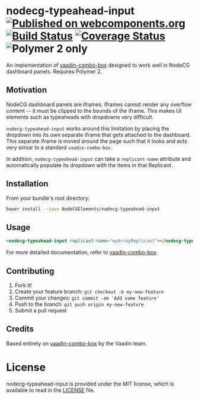 # nodecg-typeahead-input [![Published on webcomponents.org](https://img.shields.io/badge/webcomponents.org-published-blue.svg)](https://www.webcomponents.org/element/NodeCGElemements/nodecg-typeahead-input) [![Build Status](https://travis-ci.org/NodeCGElements/nodecg-typeahead-input.svg?branch=master)](https://travis-ci.org/NodeCGElements/nodecg-typeahead-input) [![Coverage Status](https://coveralls.io/repos/github/NodeCGElements/nodecg-typeahead-input/badge.svg?branch=master)](https://coveralls.io/github/NodeCGElements/nodecg-typeahead-input?branch=master) ![Polymer 2 only](https://img.shields.io/badge/Polymer%202-only-blue.svg)

An implementation of [vaadin-combo-box](https://www.webcomponents.org/element/vaadin/vaadin-combo-box) designed to work well in NodeCG dashboard panels. Requires Polymer 2.

## Motivation
NodeCG dashboard panels are iframes. Iframes cannot render any overflow content -- it must be clipped to the bounds of the iframe. This makes UI elements such as typeaheads with dropdowns very difficult.

`nodecg-typeahead-input` works around this limitation by placing the dropdown into its own separate iframe that gets attached to the dashboard. This separate iframe is moved around the page such that it looks and acts very simiar to a standard `vaadin-combo-box`.

In addition, `nodecg-typeahead-input` can take a `replicant-name` attribute and automatically populate its dropdown with the items in that Replicant.

## Installation

From your bundle's root directory:
```sh
bower install --save NodeCGElements/nodecg-typeahead-input
```

## Usage
```html
<nodecg-typeahead-input replicant-name="myArrayReplicant"></nodecg-typeahead-input>
```

For more detailed documentation, refer to [vaadin-combo-box](https://www.webcomponents.org/element/vaadin/vaadin-combo-box).

## Contributing

1. Fork it!
2. Create your feature branch: `git checkout -b my-new-feature`
3. Commit your changes: `git commit -am 'Add some feature'`
4. Push to the branch: `git push origin my-new-feature`
5. Submit a pull request

## Credits

Based entirely on [vaadin-combo-box](https://www.webcomponents.org/element/vaadin/vaadin-combo-box) by the Vaadin team.

# License

nodecg-typeahead-input is provided under the MIT license, which is available to read in the 
[LICENSE](LICENSE) file.
